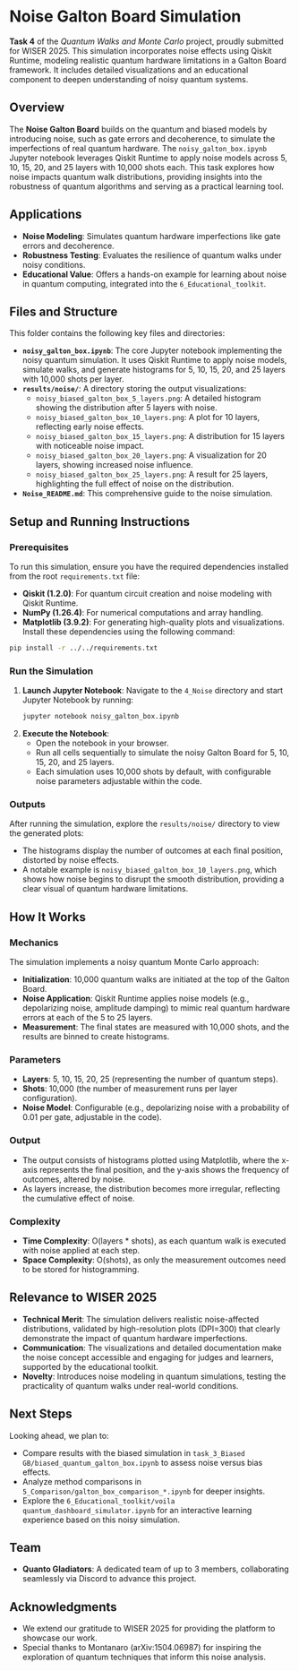 
#  Noise Galton Board Simulation

**Task 4** of the *Quantum Walks and Monte Carlo* project, proudly submitted for WISER 2025. This simulation incorporates noise effects using Qiskit Runtime, modeling realistic quantum hardware limitations in a Galton Board framework. It includes detailed visualizations and an educational component to deepen understanding of noisy quantum systems.

##  Overview

The **Noise Galton Board** builds on the quantum and biased models by introducing noise, such as gate errors and decoherence, to simulate the imperfections of real quantum hardware. The `noisy_galton_box.ipynb` Jupyter notebook leverages Qiskit Runtime to apply noise models across 5, 10, 15, 20, and 25 layers with 10,000 shots each. This task explores how noise impacts quantum walk distributions, providing insights into the robustness of quantum algorithms and serving as a practical learning tool.

##  Applications

- **Noise Modeling**: Simulates quantum hardware imperfections like gate errors and decoherence.
- **Robustness Testing**: Evaluates the resilience of quantum walks under noisy conditions.
- **Educational Value**: Offers a hands-on example for learning about noise in quantum computing, integrated into the `6_Educational_toolkit`.

##  Files and Structure

This folder contains the following key files and directories:

- **`noisy_galton_box.ipynb`**: The core Jupyter notebook implementing the noisy quantum simulation. It uses Qiskit Runtime to apply noise models, simulate walks, and generate histograms for 5, 10, 15, 20, and 25 layers with 10,000 shots per layer.
- **`results/noise/`**: A directory storing the output visualizations:
  - `noisy_biased_galton_box_5_layers.png`: A detailed histogram showing the distribution after 5 layers with noise.
  - `noisy_biased_galton_box_10_layers.png`: A plot for 10 layers, reflecting early noise effects.
  - `noisy_biased_galton_box_15_layers.png`: A distribution for 15 layers with noticeable noise impact.
  - `noisy_biased_galton_box_20_layers.png`: A visualization for 20 layers, showing increased noise influence.
  - `noisy_biased_galton_box_25_layers.png`: A result for 25 layers, highlighting the full effect of noise on the distribution.
- **`Noise_README.md`**: This comprehensive guide to the noise simulation.

##  Setup and Running Instructions

### Prerequisites
To run this simulation, ensure you have the required dependencies installed from the root `requirements.txt` file:
- **Qiskit (1.2.0)**: For quantum circuit creation and noise modeling with Qiskit Runtime.
- **NumPy (1.26.4)**: For numerical computations and array handling.
- **Matplotlib (3.9.2)**: For generating high-quality plots and visualizations.
Install these dependencies using the following command:
```bash
pip install -r ../../requirements.txt
```

### Run the Simulation
1. **Launch Jupyter Notebook**:
   Navigate to the `4_Noise` directory and start Jupyter Notebook by running:
   ```bash
   jupyter notebook noisy_galton_box.ipynb
   ```
2. **Execute the Notebook**:
   - Open the notebook in your browser.
   - Run all cells sequentially to simulate the noisy Galton Board for 5, 10, 15, 20, and 25 layers.
   - Each simulation uses 10,000 shots by default, with configurable noise parameters adjustable within the code.

### Outputs
After running the simulation, explore the `results/noise/` directory to view the generated plots:
- The histograms display the number of outcomes at each final position, distorted by noise effects.
- A notable example is `noisy_biased_galton_box_10_layers.png`, which shows how noise begins to disrupt the smooth distribution, providing a clear visual of quantum hardware limitations.

##  How It Works

### Mechanics
The simulation implements a noisy quantum Monte Carlo approach:
- **Initialization**: 10,000 quantum walks are initiated at the top of the Galton Board.
- **Noise Application**: Qiskit Runtime applies noise models (e.g., depolarizing noise, amplitude damping) to mimic real quantum hardware errors at each of the 5 to 25 layers.
- **Measurement**: The final states are measured with 10,000 shots, and the results are binned to create histograms.

### Parameters
- **Layers**: 5, 10, 15, 20, 25 (representing the number of quantum steps).
- **Shots**: 10,000 (the number of measurement runs per layer configuration).
- **Noise Model**: Configurable (e.g., depolarizing noise with a probability of 0.01 per gate, adjustable in the code).

### Output
- The output consists of histograms plotted using Matplotlib, where the x-axis represents the final position, and the y-axis shows the frequency of outcomes, altered by noise.
- As layers increase, the distribution becomes more irregular, reflecting the cumulative effect of noise.

### Complexity
- **Time Complexity**: O(layers * shots), as each quantum walk is executed with noise applied at each step.
- **Space Complexity**: O(shots), as only the measurement outcomes need to be stored for histogramming.

##  Relevance to WISER 2025

- **Technical Merit**: The simulation delivers realistic noise-affected distributions, validated by high-resolution plots (DPI=300) that clearly demonstrate the impact of quantum hardware imperfections.
- **Communication**: The visualizations and detailed documentation make the noise concept accessible and engaging for judges and learners, supported by the educational toolkit.
- **Novelty**: Introduces noise modeling in quantum simulations, testing the practicality of quantum walks under real-world conditions.

##  Next Steps

Looking ahead, we plan to:
- Compare results with the biased simulation in `task_3_Biased GB/biased_quantum_galton_box.ipynb` to assess noise versus bias effects.
- Analyze method comparisons in `5_Comparison/galton_box_comparison_*.ipynb` for deeper insights.
- Explore the `6_Educational_toolkit/voila quantum_dashboard_simulator.ipynb` for an interactive learning experience based on this noisy simulation.

##  Team

- **Quanto Gladiators**: A dedicated team of up to 3 members, collaborating seamlessly via Discord to advance this project.

##  Acknowledgments

- We extend our gratitude to WISER 2025 for providing the platform to showcase our work.
- Special thanks to Montanaro (arXiv:1504.06987) for inspiring the exploration of quantum techniques that inform this noise analysis.

 
